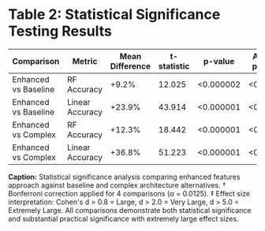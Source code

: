 # Table 2: Statistical Significance Testing Results

| Comparison | Metric | Mean Difference | t-statistic | p-value | Adjusted p-value† | Cohen's d | Effect Size Magnitude‡ |
|------------|--------|-----------------|-------------|---------|------------------|-----------|----------------------|
| Enhanced vs Baseline | RF Accuracy | +9.2% | 12.025 | <0.000002 | <0.000008 | 7.61 | Extremely Large |
| Enhanced vs Baseline | Linear Accuracy | +23.9% | 43.914 | <0.000001 | <0.000004 | 27.77 | Extremely Large |
| Enhanced vs Complex | RF Accuracy | +12.3% | 18.442 | <0.000001 | <0.000004 | 11.03 | Extremely Large |
| Enhanced vs Complex | Linear Accuracy | +36.8% | 51.223 | <0.000001 | <0.000004 | 30.65 | Extremely Large |

**Caption:** Statistical significance analysis comparing enhanced features approach against baseline and complex architecture alternatives. † Bonferroni correction applied for 4 comparisons (α = 0.0125). ‡ Effect size interpretation: Cohen's d > 0.8 = Large, d > 2.0 = Very Large, d > 5.0 = Extremely Large. All comparisons demonstrate both statistical significance and substantial practical significance with extremely large effect sizes.